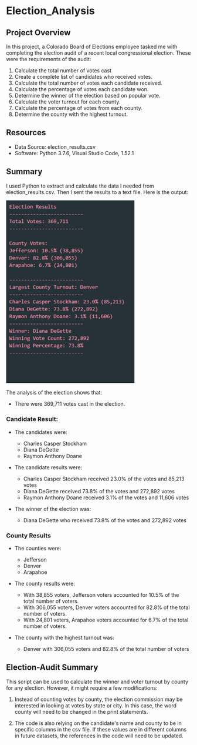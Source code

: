 # Election_Analysis

## Project Overview
In this project, a Colorado Board of Elections employee tasked me with completing the election audit of a recent local congressional election. These were the requirements of the audit:
 1. Calculate the total number of votes cast
 2. Create a complete list of candidates who received votes.
 3. Calculate the total number of votes each candidate received.
 4. Calculate the percentage of votes each candidate won.
 5. Determine the winner of the election based on popular vote.
 6. Calculate the voter turnout for each county.
 7. Calculate the percentage of votes from each county.
 8. Determine the county with the highest turnout.

## Resources
   - Data Source: election_results.csv
   - Software: Python 3.7.6, Visual Studio Code, 1.52.1
   
## Summary
I used Python to extract and calculate the data I needed from election_results.csv. Then I sent the results to a text file. Here is the output:

<img src ="https://github.com/Kee2u/Election_Analysis/blob/main/resources/Results.PNG?raw=true" width = "350">

The analysis of the election shows that:
 - There were 369,711 votes cast in the election.
 
### Candidate Result:

   - The candidates were:
      - Charles Casper Stockham
      - Diana DeGette
      - Raymon Anthony Doane
        
   - The candidate results were:
      - Charles Casper Stockham received 23.0% of the votes and 85,213 votes
      - Diana DeGette received 73.8% of the votes and 272,892 votes
      - Raymon Anthony Doane received 3.1% of the votes and 11,606 votes
        
   - The winner of the election was:
      - Diana DeGette who received 73.8% of the votes and 272,892 votes 
       
### County Results

   - The counties were:
      - Jefferson
      - Denver
      - Arapahoe
        
   - The county results were:
      - With 38,855 voters, Jefferson voters accounted for 10.5% of the total number of voters.
      - With 306,055 voters, Denver voters accounted for 82.8% of the total number of voters.
      - With 24,801 voters, Arapahoe voters accounted for 6.7% of the total number of voters.
        
   - The county with the highest turnout was:
      - Denver with 306,055 voters and 82.8% of the total number of voters

## Election-Audit Summary
This script can be used to calculate the winner and voter turnout by county for any election. However, it might require a few modifications:

 1. Instead of counting votes by county, the election commission may be interested in looking at votes by state or city. In this case, the word county will need to be changed in the print statements.
 
 2. The code is also relying on the candidate's name and county to be in specific columns in the csv file. If these values are in different columns in future datasets, the references in the code will need to be updated.
